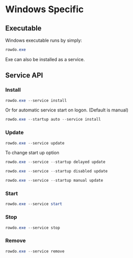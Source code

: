 # Windows Specific
## Executable
Windows executable runs by simply:
``` ps1
rowdo.exe
```
Exe can also be installed as a service.

## Service API

### Install
``` ps1
rowdo.exe --service install
```
Or for automatic service start on logon. (Default is manual)
``` ps1
rowdo.exe --startup auto --service install
```

### Update
``` ps1
rowdo.exe --service update
```
To change start up option
``` ps1
rowdo.exe --service --startup delayed update
```
``` ps1
rowdo.exe --service --startup disabled update
```
``` ps1
rowdo.exe --service --startup manual update
```

### Start
``` ps1
rowdo.exe --service start
```

### Stop
``` ps1
rowdo.exe --service stop
```

### Remove
``` ps1
rowdo.exe --service remove
```